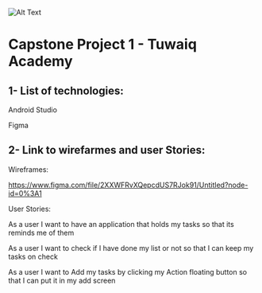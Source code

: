 ![Alt Text](https://camo.githubusercontent.com/37ca472e2afb74974a0314d89af8f470422a79582bed0d188f9927777230195d/68747470733a2f2f6c61756e63682e73612f6173736574732f696d616765732f6c6f676f732f7475776169712d61636164656d792d6c6f676f2e737667)
# Capstone Project 1 - Tuwaiq Academy
## 1- List of technologies:
Android Studio

Figma
## 2- Link to wirefarmes and user Stories:
 Wireframes:
 
https://www.figma.com/file/2XXWFRvXQepcdUS7RJok91/Untitled?node-id=0%3A1

User Stories: 

As a user I want to have an application that holds my tasks so that its reminds me of them 

As a user I want to check if I have done my list or not so that I can keep my tasks on check 

As a user I want to Add my tasks by clicking my  Action floating button so that I can put it in my add screen 








